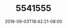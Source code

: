 ---
title: 5541555
date: 2018-09-03T18:42:21-08:00
draft: false
name: 黒羽イヴ
img_url: https://pic.rmb.bdstatic.com/bjh/015ed5b595707c722c8279bf3a3a2ca5.jpeg
original_fn: DSCF0454.jpg
tags:
- 黒羽イヴ

---